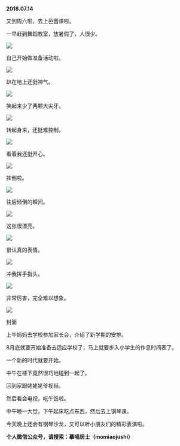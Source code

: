 
          
            
**2018.07.14**

又到周六啦，去上芭蕾课啦。

一早赶到舞蹈教室，放暑假了，人很少。




![](img/51001-66f2fc8dd7fad93b.jpg)




自己开始做准备活动啦。




![](img/51001-e994bb6cd8fc3ae4.jpg)




趴在地上还挺神气。




![](img/51001-9b4c91ff81b0b7af.jpg)




笑起来少了两颗大尖牙。




![](img/51001-bccab1c4f35604df.jpg)




转起身来，还挺难控制。




![](img/51001-276e575190cd23e0.jpg)




看着我还挺开心。




![](img/51001-26ae1082af3a9f3c.jpg)




摔倒啦。




![](img/51001-c2ace921ffe72948.jpg)




往后倾倒的瞬间。




![](img/51001-5e91771b70a6c027.jpg)




这张很漂亮。




![](img/51001-774bd0a1d47dd7fd.jpg)




很认真的表情。




![](img/51001-253fcd9780ed35f0.jpg)




冲我挥手指头。




![](img/51001-753557e62940a279.jpg)




非常厉害，完全难以想象。




![](img/51001-dbd1c568eba2693c.jpg)

封面


上午妈妈去学校参加家长会，介绍了新学期的安排。

8月底就要开始准备去适应学校了，马上就要步入小学生的作息时间表了。

一个新的时代就要开始。

中午在楼下竟然很巧地碰到一起了。

回到家跟姥姥姥爷视频。

然后看会电视，吃午饭啦。

中午睡一大觉，下午起床吃点东西，然后去上钢琴课。

今天晚上还会有钢琴沙龙，又可以听小朋友们的精彩表演啦。


**个人微信公众号，请搜索：摹喵居士（momiaojushi）**

          
        